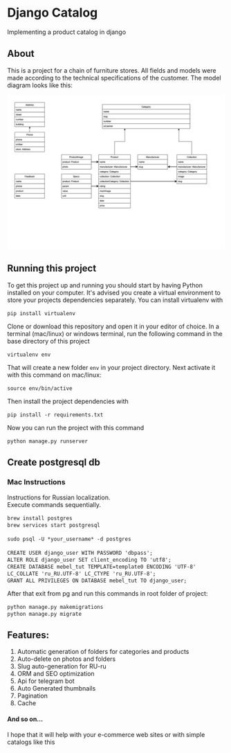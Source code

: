 # Django Catalog 

Implementing a product catalog in django

## About

This is a project for a chain of furniture stores. All fields and models were made according to the technical specifications of the customer. The model diagram looks like this:

![structure image](./static/main/img/model_structure.jpg)


## Running this project

To get this project up and running you should start by having Python installed on your computer. It's advised you create a virtual environment to store your projects dependencies separately. You can install virtualenv with

```
pip install virtualenv
```

Clone or download this repository and open it in your editor of choice. In a terminal (mac/linux) or windows terminal, run the following command in the base directory of this project

```
virtualenv env
```

That will create a new folder `env` in your project directory. Next activate it with this command on mac/linux:

```
source env/bin/active
```

Then install the project dependencies with

```
pip install -r requirements.txt
```


Now you can run the project with this command

```
python manage.py runserver
```

## Create postgresql db

### Mac Instructions

Instructions for Russian localization.\
Execute commands sequentially.

```
brew install postgres
brew services start postgresql

sudo psql -U *your_username* -d postgres

CREATE USER django_user WITH PASSWORD 'dbpass';
ALTER ROLE django_user SET client_encoding TO 'utf8';
CREATE DATABASE mebel_tut TEMPLATE=template0 ENCODING 'UTF-8' LC_COLLATE 'ru_RU.UTF-8' LC_CTYPE 'ru_RU.UTF-8';
GRANT ALL PRIVILEGES ON DATABASE mebel_tut TO django_user;
```

After that exit from pg and run this commands in root folder of project:

```
python manage.py makemigrations
python manage.py migrate
```

## Features:

<ol>
    <li>Automatic generation of folders for categories and products</li>
    <li>Auto-delete on photos and folders</li>
    <li>Slug auto-generation for RU-ru</li>
    <li>ORM and SEO optimization</li>
    <li>Api for telegram bot</li>
    <li>Auto Generated thumbnails</li>
    <li>Pagination</li>
    <li>Cache</li>
</ol>

#### And so on...

I hope that it will help with your e-commerce web sites or with simple catalogs like this